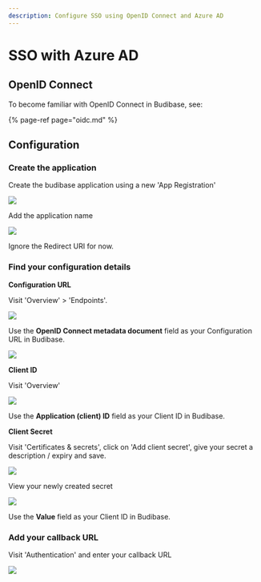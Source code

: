 ```yaml
---
description: Configure SSO using OpenID Connect and Azure AD
---
```


# SSO with Azure AD

## OpenID Connect

To become familiar with OpenID Connect in Budibase, see:

{% page-ref page="oidc.md" %}

## Configuration

### Create the application

Create the budibase application using a new 'App Registration'

![](../../../.gitbook/assets/add-application.png)

Add the application name

![](../../../.gitbook/assets/add-application-2.png)

Ignore the Redirect URI for now.

### Find your configuration details

**Configuration URL**

Visit 'Overview' &gt; 'Endpoints'.

![](../../../.gitbook/assets/configurationurl0.png)

Use the **OpenID Connect metadata document** field as your Configuration URL in Budibase.

![](../../../.gitbook/assets/configurationurl.png)

**Client ID**

Visit 'Overview'

![](../../../.gitbook/assets/clientid.png)

Use the **Application \(client\) ID** field as your Client ID in Budibase.

**Client Secret**

Visit 'Certificates & secrets', click on 'Add client secret', give your secret a description / expiry and save.

![](../../../.gitbook/assets/clientsecret.png)

View your newly created secret

![](../../../.gitbook/assets/clientsecret2.png)

Use the **Value** field as your Client ID in Budibase.

### Add your callback URL

Visit 'Authentication' and enter your callback URL

![](../../../.gitbook/assets/callback%20%282%29.png)

